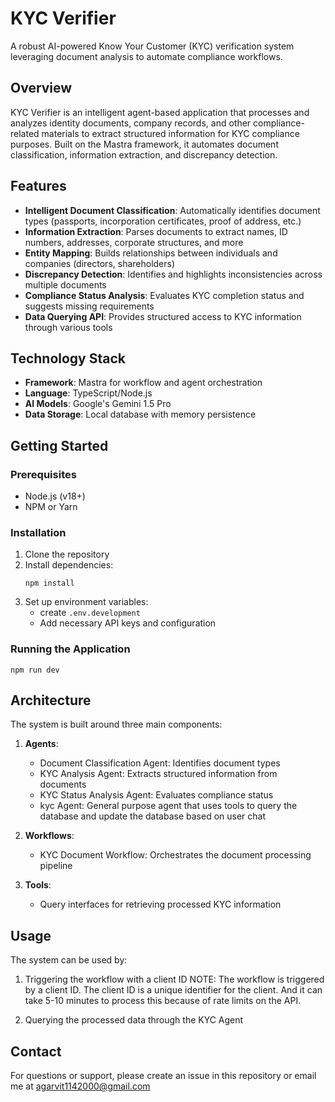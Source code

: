 # KYC Verifier

A robust AI-powered Know Your Customer (KYC) verification system leveraging document analysis to automate compliance workflows.

## Overview

KYC Verifier is an intelligent agent-based application that processes and analyzes identity documents, company records, and other compliance-related materials to extract structured information for KYC compliance purposes. Built on the Mastra framework, it automates document classification, information extraction, and discrepancy detection.

## Features

- **Intelligent Document Classification**: Automatically identifies document types (passports, incorporation certificates, proof of address, etc.)
- **Information Extraction**: Parses documents to extract names, ID numbers, addresses, corporate structures, and more
- **Entity Mapping**: Builds relationships between individuals and companies (directors, shareholders)
- **Discrepancy Detection**: Identifies and highlights inconsistencies across multiple documents
- **Compliance Status Analysis**: Evaluates KYC completion status and suggests missing requirements
- **Data Querying API**: Provides structured access to KYC information through various tools

## Technology Stack

- **Framework**: Mastra for workflow and agent orchestration
- **Language**: TypeScript/Node.js
- **AI Models**: Google's Gemini 1.5 Pro
- **Data Storage**: Local database with memory persistence

## Getting Started

### Prerequisites

- Node.js (v18+)
- NPM or Yarn

### Installation

1. Clone the repository
2. Install dependencies:
   ```
   npm install
   ```
3. Set up environment variables:
   - create `.env.development`
   - Add necessary API keys and configuration

### Running the Application

```
npm run dev
```

## Architecture

The system is built around three main components:

1. **Agents**:
   - Document Classification Agent: Identifies document types
   - KYC Analysis Agent: Extracts structured information from documents
   - KYC Status Analysis Agent: Evaluates compliance status
   - kyc Agent: General purpose agent that uses tools to query the database and update the database based on user chat 
2. **Workflows**:
   - KYC Document Workflow: Orchestrates the document processing pipeline

3. **Tools**:
   - Query interfaces for retrieving processed KYC information

## Usage

The system can be used by:

1. Triggering the workflow with a client ID
   NOTE: The workflow is triggered by a client ID. The client ID is a unique identifier for the client. And it can take 5-10 minutes to process this because of rate limits on the API.
   
2. Querying the processed data through the KYC Agent


## Contact

For questions or support, please create an issue in this repository or email me at agarvit1142000@gmail.com
